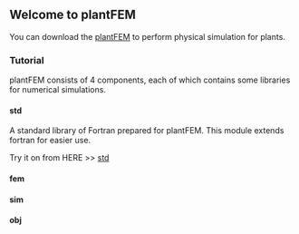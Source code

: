 ## Welcome to plantFEM

You can download the [plantFEM](https://github.com/kazulagi/plantfem.git) to perform physical simulation for plants.


### Tutorial

plantFEM consists of 4 components, each of which contains some libraries for numerical simulations.

#### std

A standard library of Fortran prepared for plantFEM. This module extends fortran for easier use.

Try it on from HERE >> [std](Tutorial_std.md)

#### fem

#### sim

#### obj



<!--

```markdown

 Syntax highlighted code block

# Header 1
## Header 2
### Header 3

- Bulleted
- List

1. Numbered
2. List

**Bold** and _Italic_ and `Code` text

[Link](url) and ![Image](src)
```

For more details see [GitHub Flavored Markdown](https://guides.github.com/features/mastering-markdown/).

### Jekyll Themes

Your Pages site will use the layout and styles from the Jekyll theme you have selected in your [repository settings](https://github.com/kazulagi/plantfem.github.io/settings). The name of this theme is saved in the Jekyll `_config.yml` configuration file.

### Support or Contact

Having trouble with Pages? Check out our [documentation](https://docs.github.com/categories/github-pages-basics/) or [contact support](https://github.com/contact) and we’ll help you sort it out.
-->